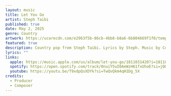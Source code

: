 ```yaml
---
layout: music
title: Let You Go
artist: Steph Taibi
published: true
date: May 2, 2025
genre: Country
artwork: https://ucarecdn.com/e2963f5b-86cb-4bb8-b8a6-6b804669f1f0/tempImage1ZwZR4.heic
featured: true
description: Country pop from Steph Taibi. Lyrics by Steph. Music by Cobez.
lyrics: ""
links:
  apple: https://music.apple.com/us/album/let-you-go/1811031420?i=1811031421
  spotify: https://open.spotify.com/track/0nuiY5uI0AeWzH61fxUhoE?si=jQODNwGfSsOQ3oVbIt12rg
  youtube: https://youtu.be/T9xdpQsXDYk?si=TwQvQkm4qH1Dg_5X
credits:
  - Producer
  - Composer
---
```

